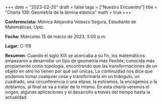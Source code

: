+++
date  = "2023-02-20"
draft = false
tags  = ["Nuestro Encuentro"]
title = "Charla 109: Geometría de la lámina elástica"
math  = true
+++

**Conferencista:** Mónica Alejandra Velasco Segura, Estudiante de Matemáticas, Uptc.

**Fecha:** Miércoles 15 de marzo de 2023, 3:00 p.m.

**Lugar:** C-119

**Resumen**: Cuando el siglo XIX se acercaba a su fin, los matemáticos empezaron a desarrollar un tipo de geometría más flexible; conocida más propiamente como topología, encontrando que las transformaciones de un objeto en otro no tienen por qué ser únicas. La continuidad nos dice que podemos tomar cualquier cosa y transformarla en un triángulo, un cuadrado, una circunferencia o una elipse, la estiramos, la encogemos o la doblamos, al final se va a tratar de lo mismo. En esta charla veremos el origen, algunas aplicaciones y el desarrollo a través del tiempo hasta la actualidad.
